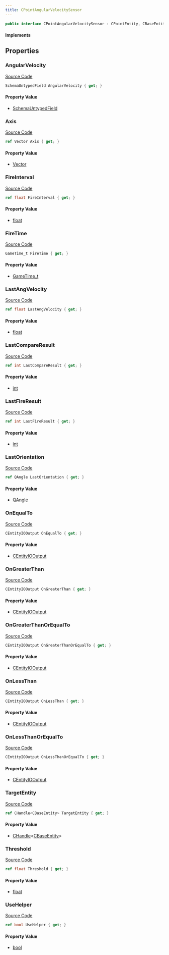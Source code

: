 ```yaml
---
title: CPointAngularVelocitySensor
---
```


```csharp
public interface CPointAngularVelocitySensor : CPointEntity, CBaseEntity, CEntityInstance, ISchemaClass<CEntityInstance>, ISchemaClass<CBaseEntity>, ISchemaClass<CPointEntity>, ISchemaClass<CPointAngularVelocitySensor>, ISchemaField, ISchemaClass, INativeHandle
```

#### Implements

## Properties

### AngularVelocity

[Source Code](https://github.com/swiftly-solution/swiftlys2/blob/beta/managed/src/SwiftlyS2.Generated/Schemas/Interfaces/CPointAngularVelocitySensor.cs#L37)

```csharp
SchemaUntypedField AngularVelocity { get; }
```

#### Property Value

- [SchemaUntypedField](/docs/api/shared/schemas/schemauntypedfield)

### Axis

[Source Code](https://github.com/swiftly-solution/swiftlys2/blob/beta/managed/src/SwiftlyS2.Generated/Schemas/Interfaces/CPointAngularVelocitySensor.cs#L32)

```csharp
ref Vector Axis { get; }
```

#### Property Value

- [Vector](/docs/api/shared/natives/vector)

### FireInterval

[Source Code](https://github.com/swiftly-solution/swiftlys2/blob/beta/managed/src/SwiftlyS2.Generated/Schemas/Interfaces/CPointAngularVelocitySensor.cs#L26)

```csharp
ref float FireInterval { get; }
```

#### Property Value

- [float](https://learn.microsoft.com/dotnet/api/system.single)

### FireTime

[Source Code](https://github.com/swiftly-solution/swiftlys2/blob/beta/managed/src/SwiftlyS2.Generated/Schemas/Interfaces/CPointAngularVelocitySensor.cs#L24)

```csharp
GameTime_t FireTime { get; }
```

#### Property Value

- [GameTime_t](/docs/api/shared/schemadefinitions/gametime_t)

### LastAngVelocity

[Source Code](https://github.com/swiftly-solution/swiftlys2/blob/beta/managed/src/SwiftlyS2.Generated/Schemas/Interfaces/CPointAngularVelocitySensor.cs#L28)

```csharp
ref float LastAngVelocity { get; }
```

#### Property Value

- [float](https://learn.microsoft.com/dotnet/api/system.single)

### LastCompareResult

[Source Code](https://github.com/swiftly-solution/swiftlys2/blob/beta/managed/src/SwiftlyS2.Generated/Schemas/Interfaces/CPointAngularVelocitySensor.cs#L20)

```csharp
ref int LastCompareResult { get; }
```

#### Property Value

- [int](https://learn.microsoft.com/dotnet/api/system.int32)

### LastFireResult

[Source Code](https://github.com/swiftly-solution/swiftlys2/blob/beta/managed/src/SwiftlyS2.Generated/Schemas/Interfaces/CPointAngularVelocitySensor.cs#L22)

```csharp
ref int LastFireResult { get; }
```

#### Property Value

- [int](https://learn.microsoft.com/dotnet/api/system.int32)

### LastOrientation

[Source Code](https://github.com/swiftly-solution/swiftlys2/blob/beta/managed/src/SwiftlyS2.Generated/Schemas/Interfaces/CPointAngularVelocitySensor.cs#L30)

```csharp
ref QAngle LastOrientation { get; }
```

#### Property Value

- [QAngle](/docs/api/shared/natives/qangle)

### OnEqualTo

[Source Code](https://github.com/swiftly-solution/swiftlys2/blob/beta/managed/src/SwiftlyS2.Generated/Schemas/Interfaces/CPointAngularVelocitySensor.cs#L47)

```csharp
CEntityIOOutput OnEqualTo { get; }
```

#### Property Value

- [CEntityIOOutput](/docs/api/shared/schemadefinitions/centityiooutput)

### OnGreaterThan

[Source Code](https://github.com/swiftly-solution/swiftlys2/blob/beta/managed/src/SwiftlyS2.Generated/Schemas/Interfaces/CPointAngularVelocitySensor.cs#L43)

```csharp
CEntityIOOutput OnGreaterThan { get; }
```

#### Property Value

- [CEntityIOOutput](/docs/api/shared/schemadefinitions/centityiooutput)

### OnGreaterThanOrEqualTo

[Source Code](https://github.com/swiftly-solution/swiftlys2/blob/beta/managed/src/SwiftlyS2.Generated/Schemas/Interfaces/CPointAngularVelocitySensor.cs#L45)

```csharp
CEntityIOOutput OnGreaterThanOrEqualTo { get; }
```

#### Property Value

- [CEntityIOOutput](/docs/api/shared/schemadefinitions/centityiooutput)

### OnLessThan

[Source Code](https://github.com/swiftly-solution/swiftlys2/blob/beta/managed/src/SwiftlyS2.Generated/Schemas/Interfaces/CPointAngularVelocitySensor.cs#L39)

```csharp
CEntityIOOutput OnLessThan { get; }
```

#### Property Value

- [CEntityIOOutput](/docs/api/shared/schemadefinitions/centityiooutput)

### OnLessThanOrEqualTo

[Source Code](https://github.com/swiftly-solution/swiftlys2/blob/beta/managed/src/SwiftlyS2.Generated/Schemas/Interfaces/CPointAngularVelocitySensor.cs#L41)

```csharp
CEntityIOOutput OnLessThanOrEqualTo { get; }
```

#### Property Value

- [CEntityIOOutput](/docs/api/shared/schemadefinitions/centityiooutput)

### TargetEntity

[Source Code](https://github.com/swiftly-solution/swiftlys2/blob/beta/managed/src/SwiftlyS2.Generated/Schemas/Interfaces/CPointAngularVelocitySensor.cs#L16)

```csharp
ref CHandle<CBaseEntity> TargetEntity { get; }
```

#### Property Value

- [CHandle](/docs/api/shared/natives/chandle-1)<[CBaseEntity](/docs/api/shared/schemadefinitions/cbaseentity)>

### Threshold

[Source Code](https://github.com/swiftly-solution/swiftlys2/blob/beta/managed/src/SwiftlyS2.Generated/Schemas/Interfaces/CPointAngularVelocitySensor.cs#L18)

```csharp
ref float Threshold { get; }
```

#### Property Value

- [float](https://learn.microsoft.com/dotnet/api/system.single)

### UseHelper

[Source Code](https://github.com/swiftly-solution/swiftlys2/blob/beta/managed/src/SwiftlyS2.Generated/Schemas/Interfaces/CPointAngularVelocitySensor.cs#L34)

```csharp
ref bool UseHelper { get; }
```

#### Property Value

- [bool](https://learn.microsoft.com/dotnet/api/system.boolean)

